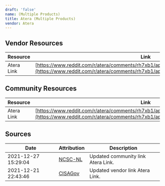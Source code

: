 ```yaml
---
draft: 'false'
name: (Multiple Products)
title: Atera (Multiple Products)
vendor: Atera
---
```


## Vendor Resources
| Resource | Link |
| --- | --- |
| Atera Link | [https://www.reddit.com/r/atera/comments/rh7xb1/apache_log4j_2_security_advisory_update/](https://www.reddit.com/r/atera/comments/rh7xb1/apache_log4j_2_security_advisory_update/) |

## Community Resources
| Resource | Link |
| --- | --- |
| Atera Link | [https://www.reddit.com/r/atera/comments/rh7xb1/apache_log4j_2_security_advisory_update/](https://www.reddit.com/r/atera/comments/rh7xb1/apache_log4j_2_security_advisory_update/) |


## Sources
| Date | Attribution | Description |
| --- | --- | --- |
| 2021-12-27 15:29:04 | [NCSC-NL](https://github.com/NCSC-NL/log4shell/blob/main/software/README.md) | Updated community link Atera Link.  |
| 2021-12-21 22:43:46 | [CISAGov](https://raw.githubusercontent.com/cisagov/log4j-affected-db/develop/README.md) | Updated vendor link Atera Link.  |
